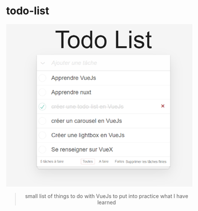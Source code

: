# todo-list

<div align="center">
    <img src="/src/assets/todo.png">
<div>


> small list of things to do with VueJs to put into practice what I have learned